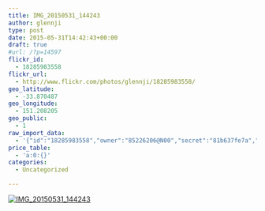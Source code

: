 ```yaml
---
title: IMG_20150531_144243
author: glennji
type: post
date: 2015-05-31T14:42:43+00:00
draft: true
#url: /?p=14597
flickr_id:
  - 18285983558
flickr_url:
  - http://www.flickr.com/photos/glennji/18285983558/
geo_latitude:
  - -33.870487
geo_longitude:
  - 151.208205
geo_public:
  - 1
raw_import_data:
  - '{"id":"18285983558","owner":"85226206@N00","secret":"81b637fe7a","server":"366","farm":1,"title":"IMG_20150531_144243","ispublic":0,"isfriend":0,"isfamily":0,"description":{"_content":""},"dateupload":"1433469289","lastupdate":"1433469292","datetaken":"2015-05-31 14:42:43","datetakengranularity":"0","datetakenunknown":"0","ownername":"glennji","tags":"","machine_tags":"","originalsecret":"43691b566b","originalformat":"jpg","latitude":"-33.870487","longitude":"151.208205","accuracy":"16","context":0,"place_id":"xln72MdWULghgrhJ","woeid":"7225613","geo_is_family":0,"geo_is_friend":0,"geo_is_contact":0,"geo_is_public":0,"media":"photo","media_status":"ready","url_o":"https://farm1.staticflickr.com/366/18285983558_43691b566b_o.jpg","height_o":"4160","width_o":"3120"}'
price_table:
  - 'a:0:{}'
categories:
  - Uncategorized

---
```

<p class="flickr-image">
  <a href="http://www.flickr.com/photos/glennji/18285983558/" class="flickr-link"><img src="http://i1.wp.com/glennji.com/wp-content/uploads/2015/06/18285983558_43691b566b_o.jpg?fit=1024%2C1024" width="" height="" alt="IMG_20150531_144243" class="keyring-img" /></a>
</p>
